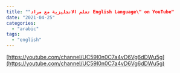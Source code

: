 ```yaml
---
title: ""تعلم الانجليزية مع مراد English Language\" on YouTube"
date: "2021-04-25"
categories: 
  - "arabic"
tags: 
  - "english"
---
```


[https://youtube.com/channel/UC59I0n0C7a4vD6Vg6dDWu5g](https://youtube.com/channel/UC59I0n0C7a4vD6Vg6dDWu5g)

